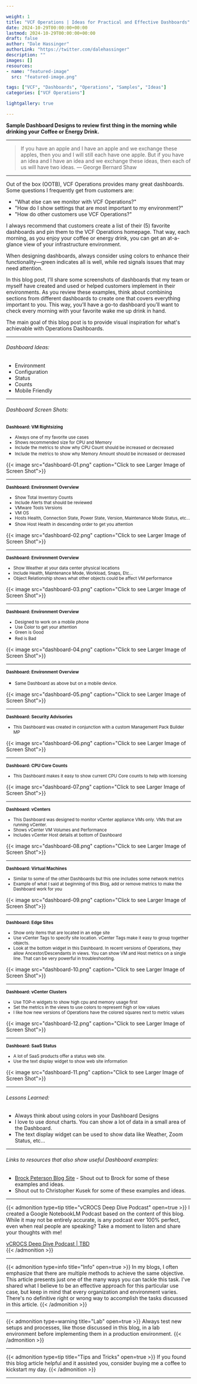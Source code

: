 ```yaml
---

weight: 1
title: "VCF Operations | Ideas for Practical and Effective Dashboards"
date: 2024-10-29T00:00:00+00:00
lastmod: 2024-10-29T00:00:00+00:00
draft: false
author: "Dale Hassinger"
authorLink: "https://twitter.com/dalehassinger"
description: ""
images: []
resources:
- name: "featured-image"
  src: "featured-image.png"

tags: ["VCF", "Dashboards", "Operations", "Samples", "Ideas"]
categories: ["VCF Operations"]

lightgallery: true

---
```


**Sample Dashboard Designs to review first thing in the morning while drinking your Coffee or Energy Drink.**

<!--more-->

---

>If you have an apple and I have an apple and we exchange these apples, then you and I will still each have one apple. But if you have an idea and I have an idea and we exchange these ideas, then each of us will have two ideas. — George Bernard Shaw

---

Out of the box (OOTB), VCF Operations provides many great dashboards. Some questions I frequently get from customers are:  

* "What else can we monitor with VCF Operations?"  
* "How do I show settings that are most important to my environment?"  
* "How do other customers use VCF Operations?"

I always recommend that customers create a list of their (5) favorite dashboards and pin them to the VCF Operations homepage. That way, each morning, as you enjoy your coffee or energy drink, you can get an at-a-glance view of your infrastructure environment.  

When designing dashboards, always consider using colors to enhance their functionality—green indicates all is well, while red signals issues that may need attention.  

In this blog post, I’ll share some screenshots of dashboards that my team or myself have created and used or helped customers implement in their environments. As you review these examples, think about combining sections from different dashboards to create one that covers everything important to you. This way, you’ll have a go-to dashboard you’ll want to check every morning with your favorite wake me up drink in hand.  

The main goal of this blog post is to provide visual inspiration for what's achievable with Operations Dashboards.  

---

###### Dashboard Ideas:  

* Environment  
* Configuration  
* Status  
* Counts  
* Mobile Friendly    

---

###### Dashboard Screen Shots:  

<small>**Dashboard: VM Rightsizing**  
* Always one of my favorite use cases  
* Shows recommended size for CPU and Memory  
* Include the metrics to show why CPU Count should be increased or decreased
* Include the metrics to show why Memory Amount should be increased or decreased</small>  

{{< image src="dashboard-01.png" caption="Click to see Larger Image of Screen Shot">}}  

---

<small>**Dashboard: Environment Overview**  
* Show Total Inventory Counts  
* Include Alerts that should be reviewed  
* VMware Tools Versions  
* VM OS  
* Hosts Health, Connection State, Power State, Version, Maintenance Mode Status, etc...  
* Show Host Health in descending order to get you attention</small>  

{{< image src="dashboard-02.png" caption="Click to see Larger Image of Screen Shot">}}  

---

<small>**Dashboard: Environment Overview**  
* Show Weather at your data center physical locations  
* Include Health, Maintenance Mode, Workload, Snaps, Etc...  
* Object Relationship shows what other objects could be affect VM performance  
</small>  

{{< image src="dashboard-03.png" caption="Click to see Larger Image of Screen Shot">}}  

---

<small>**Dashboard: Environment Overview**  
* Designed to work on a mobile phone  
* Use Color to get your attention  
* Green is Good  
* Red is Bad</small>  

{{< image src="dashboard-04.png" caption="Click to see Larger Image of Screen Shot">}}  

---

<small>**Dashboard: Environment Overview**  
* Same Dashboard as above but on a mobile device.</small>  

{{< image src="dashboard-05.png" caption="Click to see Larger Image of Screen Shot">}}  

---

<small>**Dashboard: Security Advisories**  
* This Dashboard was created in conjunction with a custom Management Pack Builder MP
</small>  

{{< image src="dashboard-06.png" caption="Click to see Larger Image of Screen Shot">}}  

---

<small>**Dashboard: CPU Core Counts**  
* This Dashboard makes it easy to show current CPU Core counts to help with licensing
</small>  

{{< image src="dashboard-07.png" caption="Click to see Larger Image of Screen Shot">}}  

---

<small>**Dashboard: vCenters**  
* This Dashboard was designed to monitor vCenter appliance VMs only. VMs that are running vCenter.
* Shows vCenter VM Volumes and Performance
* Includes vCenter Host details at bottom of Dashboard
</small>  

{{< image src="dashboard-08.png" caption="Click to see Larger Image of Screen Shot">}}  

---

<small>**Dashboard: Virtual Machines**  
* Similar to some of the other Dashboards but this one includes some network metrics
* Example of what I said at beginning of this Blog, add or remove metrics to make the Dashboard work for you
</small>  

{{< image src="dashboard-09.png" caption="Click to see Larger Image of Screen Shot">}}  

---

<small>**Dashboard: Edge Sites**  
* Show only items that are located in an edge site
* Use vCenter Tags to specify site location. vCenter Tags make it easy to group together objects.
* Look at the bottom widget in this Dashboard. In recent versions of Operations, they allow Ancestor/Descendants in views. You can show VM and Host metrics on a single line. That can be very powerful in troubleshooting.
</small>  

{{< image src="dashboard-10.png" caption="Click to see Larger Image of Screen Shot">}}  

---

<small>**Dashboard: vCenter Clusters**  
* Use TOP-n widgets to show high cpu and memory usage first 
* Set the metrics in the views to use colors to represent high or low values  
* I like how new versions of Operations have the colored squares next to metric values  
</small>  

{{< image src="dashboard-12.png" caption="Click to see Larger Image of Screen Shot">}}  

---

<small>**Dashboard: SaaS Status**  
* A lot of SaaS products offer a status web site. 
* Use the text display widget to show web site information
</small>  

{{< image src="dashboard-11.png" caption="Click to see Larger Image of Screen Shot">}}  

---

###### Lessons Learned:

* Always think about using colors in your Dashboard Designs
* I love to use donut charts. You can show a lot of data in a small area of the Dashboard.
* The text display widget can be used to show data like Weather, Zoom Status, etc...

---

###### Links to resources that also show useful Dashboard examples: 

* [Brock Peterson Blog Site](https://www.brockpeterson.com) - Shout out to Brock for some of these examples and ideas.  
* Shout out to Christopher Kusek for some of these examples and ideas.  

---

{{< admonition type=tip title="vCROCS Deep Dive Podcast" open=true >}}
I created a Google NotebookLM Podcast based on the content of this blog. While it may not be entirely accurate, is any podcast ever 100% perfect, even when real people are speaking? Take a moment to listen and share your thoughts with me!  

[vCROCS Deep Dive Podcast | TBD](https://youtu.be/vbnpwtVqjas?si=CxRDxh-btsm3PYNh)  
{{< /admonition >}}

---

{{< admonition type=info title="Info" open=true >}}
In my blogs, I often emphasize that there are multiple methods to achieve the same objective. This article presents just one of the many ways you can tackle this task. I've shared what I believe to be an effective approach for this particular use case, but keep in mind that every organization and environment varies. There's no definitive right or wrong way to accomplish the tasks discussed in this article.
{{< /admonition >}}

---

{{< admonition type=warning title="Lab" open=true >}}
Always test new setups and processes, like those discussed in this blog, in a lab environment before implementing them in a production environment.
{{< /admonition >}}

---

{{< admonition type=tip title="Tips and Tricks" open=true >}}
If you found this blog article helpful and it assisted you, consider buying me a coffee to kickstart my day.
{{< /admonition >}}

<center>
<script type="text/javascript" src="https://cdnjs.buymeacoffee.com/1.0.0/button.prod.min.js" data-name="bmc-button" data-slug="dalehassinger" data-color="#FFDD00" data-emoji=""  data-font="Cookie" data-text="Buy me a coffee" data-outline-color="#000000" data-font-color="#000000" data-coffee-color="#ffffff" ></script>
</center>

---

